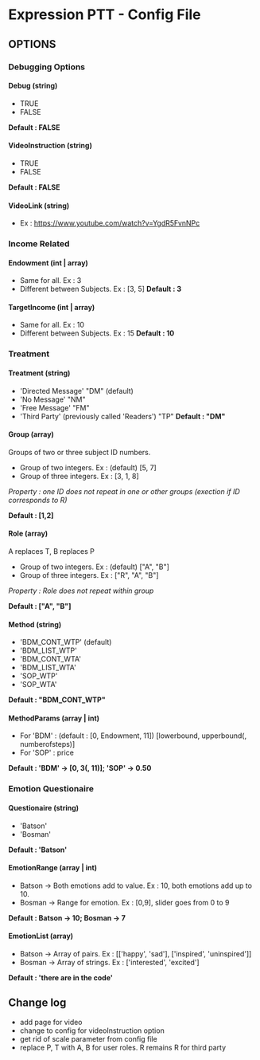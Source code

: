 # Expression PTT - Config File

## OPTIONS
### Debugging Options
#### Debug (string)
* TRUE
* FALSE

__Default : FALSE__

#### VideoInstruction (string)
* TRUE
* FALSE

__Default : FALSE__

#### VideoLink (string)
* Ex : https://www.youtube.com/watch?v=YgdR5FvnNPc

### Income Related
#### Endowment (int | array)
* Same for all. Ex : 3
* Different between Subjects. Ex : [3, 5]
__Default : 3__

#### TargetIncome (int | array)
* Same for all. Ex : 10
* Different between Subjects. Ex : 15
__Default : 10__

### Treatment
#### Treatment (string)
* 'Directed Message' "DM" (default)
* 'No Message' "NM"
* 'Free Message' "FM"
* 'Third Party' (previously called 'Readers') "TP"
__Default : "DM"__


#### Group (array)
Groups of two or three subject ID numbers.
* Group of two integers. Ex : (default) [5, 7] 
* Group of three integers. Ex : [3, 1, 8]

*Property : one ID does not repeat in one or other
groups (exection if ID corresponds to R)*

__Default : [1,2]__


#### Role (array)
A replaces T, B replaces P
* Group of two integers. Ex : (default) ["A", "B"] 
* Group of three integers. Ex : ["R", "A", "B"]

*Property : Role does not repeat within group*

__Default : ["A", "B"]__

#### Method (string)
* 'BDM_CONT_WTP' (default)
* 'BDM_LIST_WTP'
* 'BDM_CONT_WTA'
* 'BDM_LIST_WTA'
* 'SOP_WTP'
* 'SOP_WTA'

__Default : "BDM_CONT_WTP"__

#### MethodParams (array | int)
* For 'BDM' : (default : [0, Endowment, 11]) [lowerbound, upperbound(, numberofsteps)] 
* For 'SOP' : price

__Default : 'BDM' -> [0, 3(, 11)]; 'SOP' -> 0.50__

### Emotion Questionaire
#### Questionaire (string)
* 'Batson'
* 'Bosman'

__Default : 'Batson'__

#### EmotionRange (array | int)
* Batson -> Both emotions add to value. Ex : 10, both emotions add up to 10.
* Bosman -> Range for emotion. Ex : [0,9], slider goes from 0 to 9

__Default : Batson -> 10; Bosman -> 7__

#### EmotionList (array)
* Batson -> Array of pairs. Ex : [['happy', 'sad'], ['inspired', 'uninspired']]
* Bosman -> Array of strings. Ex : ['interested', 'excited']

__Default : 'there are in the code'__

## Change log
* add page for video
* change to config for videoInstruction option
* get rid of scale parameter from config file
* replace P, T with A, B for user roles. R remains R for third party